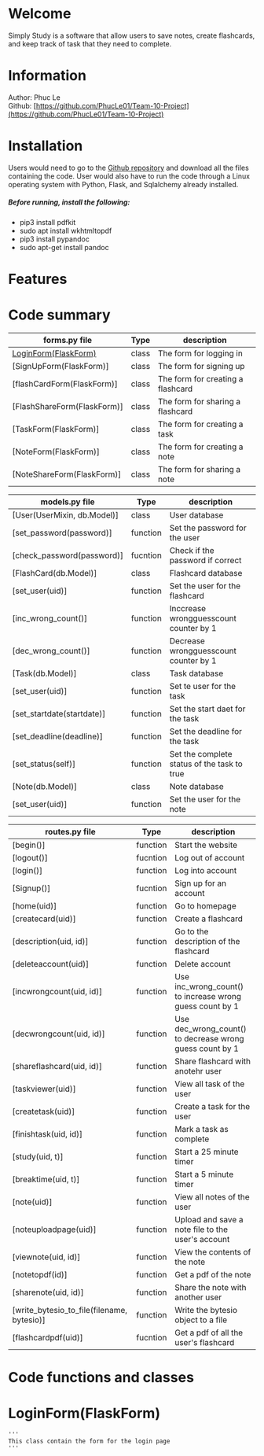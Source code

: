 # Welcome

Simply Study is a software that allow users to save notes, create flashcards, and keep track of task that they need to complete. 

# Information

Author: Phuc Le  
Github: [https://github.com/PhucLe01/Team-10-Project](https://github.com/PhucLe01/Team-10-Project)

# Installation

Users would need to go to the [Github repository](#information) and download all the files containing the code. User would also have to run the code through a Linux operating system with Python, Flask, and Sqlalchemy already installed.  

##### Before running, install the following:  
* pip3 install pdfkit  
* sudo apt install wkhtmltopdf  
* pip3 install pypandoc  
* sudo apt-get install pandoc  

# Features

# Code summary  
| forms.py file | Type | description |
|     ---       | ---- |    ----     |
| [LoginForm(FlaskForm)](#LoginForm(FlaskForm)) | class | The form for logging in |
| [SignUpForm(FlaskForm)] | class | The form for signing up |
| [flashCardForm(FlaskForm)] | class | The form for creating a flashcard |
| [FlashShareForm(FlaskForm)] | class | The form for sharing a flashcard |
| [TaskForm(FlaskForm)] | class | The form for creating a task |
| [NoteForm(FlaskForm)] | class | The form for creating a note |
| [NoteShareForm(FlaskForm)] | class | The form for sharing a note |

| models.py file | Type | description |
|     ----       | ---- |    ----     |
| [User(UserMixin, db.Model)] | class | User database |
| [set_password(password)] | function | Set the password for the user |
| [check_password(password)] | fucntion | Check if the password if correct |
| [FlashCard(db.Model)] | class |  Flashcard database |
| [set_user(uid)] | function | Set the user for the flashcard |
| [inc_wrong_count()] | function | Inccrease wrongguesscount counter by 1 |
| [dec_wrong_count()] | function | Decrease wrongguesscount counter by 1 |
| [Task(db.Model)] | class | Task database |
| [set_user(uid)] | function | Set te user for the task |
| [set_startdate(startdate)] | function | Set the start daet for the task |
| [set_deadline(deadline)] | function | Set the deadline for the task |
| [set_status(self)] | function | Set the complete status of the task to true |
| [Note(db.Model)] | class | Note database |
| [set_user(uid)] | function | Set the user for the note |

| routes.py file | Type | description |
|     ----       | ---- |    ----     |
| [begin()] | function | Start the website |
| [logout()] | fucntion | Log out of account |
| [login()] | function | Log into account |
| [Signup()] | fucntion | Sign up for an account |
| [home(uid)] | function | Go to homepage |
| [createcard(uid)] | function | Create a flashcard |
| [description(uid, id)] | function | Go to the description of the flashcard |
| [deleteaccount(uid)] | function | Delete account |
| [incwrongcount(uid, id)] | function | Use inc_wrong_count() to increase wrong guess count by 1 |
| [decwrongcount(uid, id)] | function | Use dec_wrong_count() to decrease wrong guess count by 1 |
| [shareflashcard(uid, id)] | function | Share flashcard with anotehr user |
| [taskviewer(uid)] | function | View all task of the user |
| [createtask(uid)] | function | Create a task for the user |
| [finishtask(uid, id)] | function | Mark a task as complete |
| [study(uid, t)] | function | Start a 25 minute timer |
| [breaktime(uid, t)] | function | Start a 5 minute timer |
| [note(uid)] | function | View all notes of the user |
| [noteuploadpage(uid)] | function | Upload and save a note file to the user's account |
| [viewnote(uid, id)] | function | View the contents of the note |
| [notetopdf(id)] | function | Get a pdf of the note |
| [sharenote(uid, id)] | function | Share the note with another user |
| [write_bytesio_to_file(filename, bytesio)] | function | Write the bytesio object to a file |
| [flashcardpdf(uid)] | fucntion | Get a pdf of all the user's flashcard |

# Code functions and classes

# LoginForm(FlaskForm)
    '''
    This class contain the form for the login page
    '''
   
